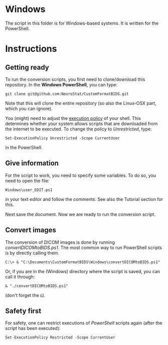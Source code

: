 # Windows

The script in this folder is for Windows-based systems. It is written for the PowerShell.

# Instructions

## Getting ready

To run the conversion scripts, you first need to clone/download this repository. In the **Windows PowerShell**, you can type:
```
git clone git@github.com:NeuroStat/CustomFormatBIDS.git
```
Note that this will clone the entire repository (so also the Linux-OSX part, which you can ignore).

You (might) need to adjust the [execution policy](https://ss64.com/ps/set-executionpolicy.html) of your shell. This determines whether your system allows scripts that are downloaded from the internet to be executed. To change the policy to *Unrestricted*, type:
```
Set-ExecutionPolicy Unrestricted -Scope CurrentUser
````
in the PowerShell.

## Give information

For the script to work, you need to specify some variables. To do so, you need to open the file:
```
Windows\user_EDIT.ps1
```
in your text editor and follow the comments. See also the Tutorial section for this.

Next save the document. Now we are ready to run the conversion script.

## Convert images

The conversion of DICOM images is done by running *convertDICOMtoBIDS.ps1*. The most common way to run PowerShell scripts is by directly calling them.
```
C:\> & "C:\Documents\CustomFormatBIDS\Windows\convertDICOMtoBIDS.ps1"
```
Or, if you are in the (Windows) directory where the script is saved, you can call it through:
```
& "./convertDICOMtoBIDS.ps1"
```
(don't forget the `&`).

## Safety first

For safety, one can restrict executions of *PowerShell* scripts again (after the script has been executed):
```
Set-ExecutionPolicy Restricted -Scope CurrentUser
````
